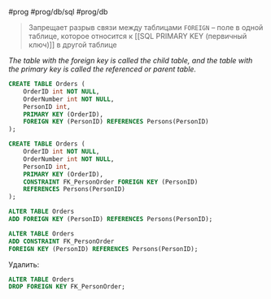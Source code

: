 #prog #prog/db/sql #prog/db

> Запрещает разрыв связи между таблицами
> `FOREIGN` – поле в одной таблице, которое относится к [[SQL PRIMARY KEY (первичный ключ)]] в другой таблице

*The table with the foreign key is called the child table, and the table with the primary key is called the referenced or parent table.*

```sql
CREATE TABLE Orders (  
    OrderID int NOT NULL,  
    OrderNumber int NOT NULL,  
    PersonID int,  
    PRIMARY KEY (OrderID),  
    FOREIGN KEY (PersonID) REFERENCES Persons(PersonID)  
);

CREATE TABLE Orders (  
    OrderID int NOT NULL,  
    OrderNumber int NOT NULL,  
    PersonID int,  
    PRIMARY KEY (OrderID),  
    CONSTRAINT FK_PersonOrder FOREIGN KEY (PersonID)  
    REFERENCES Persons(PersonID)  
);
```

```sql
ALTER TABLE Orders  
ADD FOREIGN KEY (PersonID) REFERENCES Persons(PersonID);

ALTER TABLE Orders  
ADD CONSTRAINT FK_PersonOrder  
FOREIGN KEY (PersonID) REFERENCES Persons(PersonID);
```

Удалить:
```sql
ALTER TABLE Orders  
DROP FOREIGN KEY FK_PersonOrder;
```
